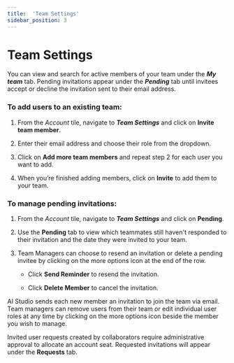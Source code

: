 ```yaml
---
title:  'Team Settings'
sidebar_position: 3
---
```

# Team Settings

You can view and search for active members of your team under the ***My team*** tab. Pending invitations appear under the ***Pending*** tab until invitees accept or decline the invitation sent to their email address.


### To add users to an existing team:

1. From the *Account* tile, navigate to ***Team Settings*** and click on **Invite team member**.

2. Enter their email address and choose their role from the dropdown.

3. Click on **Add more team members** and repeat step 2 for each user you want to add.

4. When you’re finished adding members, click on **Invite** to add them to your team.



### To manage pending invitations:

1. From the *Account* tile, navigate to ***Team Settings*** and click on **Pending**.

2. Use the **Pending** tab to view which teammates still haven't responded to their invitation and the date they were invited to your team.

3. Team Managers can choose to resend an invitation or delete a pending invitee by clicking on the more options icon at the end of the row.

    - Click **Send Reminder** to resend the invitation.

    - Click **Delete Member** to cancel the invitation.

AI Studio sends each new member an invitation to join the team via email. Team managers can remove users from their team or edit individual user roles at any time by clicking on the more options icon beside the member you wish to manage.

Invited user requests created by collaborators require administrative approval to allocate an account seat. Requested invitations will appear under the **Requests** tab.

